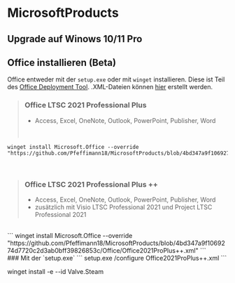 # MicrosoftProducts

## Upgrade auf Winows 10/11 Pro


## Office installieren (Beta)
Office entweder mit der `setup.exe` oder mit `winget` installieren. Diese ist Teil des [Office Deployment Tool](https://www.microsoft.com/en-us/download/confirmation.aspx?id=49117). .XML-Dateien können [hier](https://config.office.com/deploymentsettings) erstellt werden.
> ### Office LTSC 2021 Professional Plus </br>
> - Access, Excel, OneNote, Outlook, PowerPoint, Publisher, Word
> </br>
```
winget install Microsoft.Office --override "https://github.com/Pfeffimann18/MicrosoftProducts/blob/4bd347a9f1069274d7720c2d3ab0bff39826853c/Office/Office2021ProPlus.xml"
```
</br>

> ### Office LTSC 2021 Professional Plus ++ </br>
> - Access, Excel, OneNote, Outlook, PowerPoint, Publisher, Word
> - zusätzlich mit Visio LTSC Professional 2021 und Project LTSC Professional 2021
</br>
```
winget install Microsoft.Office --override "https://github.com/Pfeffimann18/MicrosoftProducts/blob/4bd347a9f1069274d7720c2d3ab0bff39826853c/Office/Office2021ProPlus++.xml"
```
</br>
### Mit der `setup.exe`
```
setup.exe /configure Office2021ProPlus++.xml
```







winget install -e --id Valve.Steam
